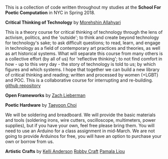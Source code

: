 This is a collection of code written throughout my studies at the **School For Poetic Computation** in NYC in Spring 2018.
 
 **Critical Thinking of Technology** by [Morehshin Allahyari](http://www.morehshin.com/)

This is a theory course for critical thinking of technology through the lens of activism, politics, and the 'outside'; to think and create beyond technology for technology's sake; to ask difficult questions; to read, learn, and engage in technology as a field of contemporary art practices and theories, as well as art historical systems. What will separate this course from many others is a collective effort (by all of us) for 'reflective thinking'; to not find comfort in how - up to this very day - the story of technology is told to us; by which figures and which systems. I hope that together we can build a new library of critical thinking and reading; written and processed by women (+LGBT) and POC. This is a collaborative course for interrupting and re-building. [github repository](https://github.com/morehshin/TheRadicalOutside_Spring2018)

 
 **Open Frameworks** by [Zach Lieberman](http://thesystemis.com/)

 
 **Poetic Hardware** by [Taeyoon Choi](http://taeyoonchoi.com/])

 We will be soldering and breadboard. We will provide the basic materials and tools (soldering irons, wire cutters, oscilloscope, multimeters, power supplies), but if you have your own, feel free please bring them. You will need to use an Arduino for a class assignment in mid-March. We are not going to provide Arduinos for free, you will have an option to purchase your own or borrow from us.

 **Artistic Crafts** by [Kelli Anderson](http://kellianderson.com/) [Robby Craft](http://robbykraft.com/) [Pamala Liou](http://pamelaliou.com/)
